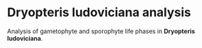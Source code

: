 # **Dryopteris ludoviciana** analysis

Analysis of gametophyte and sporophyte life phases in **Dryopteris ludoviciana**.